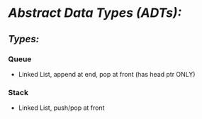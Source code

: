 # *Abstract Data Types (ADTs):*
## *Types:*
### Queue
- Linked List, append at end, pop at front (has head ptr ONLY)

### Stack
- Linked List, push/pop at front
